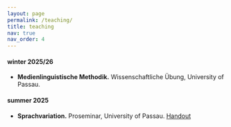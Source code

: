 ```yaml
---
layout: page
permalink: /teaching/
title: teaching
nav: true
nav_order: 4
---
```


#### winter 2025/26

- **Medienlinguistische Methodik.** Wissenschaftliche Übung, University of Passau.

#### summer 2025

- **Sprachvariation.** Proseminar, University of Passau. <a href="/assets/pdf/sprachvariation-handout.pdf" class="btn btn-sm btn-outline-dark z-depth-0 btn-border-width-10" role="button">Handout</a>

